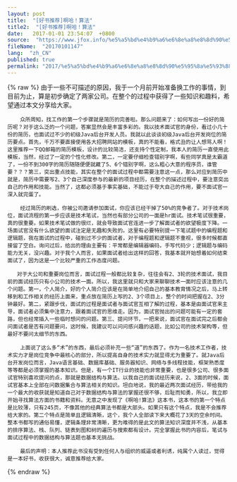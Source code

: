 ```yaml
---
layout: post
title:  "[好书推荐]啊哈！算法"
title2:  "[好书推荐]啊哈！算法"
date:   2017-01-01 23:54:07  +0800
source:  "https://www.jfox.info/%e5%a5%bd%e4%b9%a6%e6%8e%a8%e8%8d%90%e5%95%8a%e5%93%88%e7%ae%97%e6%b3%95.html"
fileName:  "20170101147"
lang:  "zh_CN"
published: true
permalink: "2017/%e5%a5%bd%e4%b9%a6%e6%8e%a8%e8%8d%90%e5%95%8a%e5%93%88%e7%ae%97%e6%b3%95.html"
---
```

{% raw %}
由于一些不可描述的原因，我于一个月前开始准备换工作的事情，到目前为止，算是初步确定了两家公司。在整个的过程中获得了一些知识和趣料，希望通过本文分享给大家。

        众所周知，找工作的第一个步骤就是简历的完善啦。那么问题来了：如何写出一份好的简历呢？对于这么泛的一个问题，答案显然会是丰富多彩的。我以技术面试官的身份，看过小几十份的简历，也面试过不少的初级Java后台开发人员。我就以此谈谈初级Java后台开发岗位的简历要点。首先，千万不要直接使用各大招聘网站的模板，真的不能看，格式丑的让人想骂人啊！这里推荐一下QQ邮箱的简历模板，设计的比较简洁，还支持个性定制，我本人的简历一直使用此模板，当然，经过了一定的个性化修改。第二，一定要仔细检查错别字啊，有些同学真是太霸道了，一份不到300字的简历随随便便就藏了5、6个错别字啊，这么粗心大意的程序员，谁管要？？？第三，突出重点技能，其实在整个的面试过程中都需要注意这一点，那么对应到简历中就是，简历中需要写2、3个自己深度参与的最新的项目经历，在整个的描述过程中，要注意突出自己的作用和技能。当然了，这都必须基于事实基础，不能过于夸大自己的作用，要不面试官一深入就完蛋了。

        经过简历的刷选，你被公司邀请参加面试，你应该已经干掉了50%的竞争者了。对于技术岗位，面试流程的第一步应该是技术笔试，当然也有部分公司的一面是hr面试。技术笔试很重要，真的很重要。如果技术笔试做的很烂，就会导致面试官连进一步了解面试者的欲望极度下降。一场面试官没有什么欲望的面试注定是无趣和失败的。这里有必要特别提一下笔试题中的编程题和逻辑题，我在面试的过程中，碰到过不少的面试者，对于编程题和逻辑题不重视，很多时候都直接留了空白。询问过后，给出的理由主要有：平常都是编辑器编码，手写代码少；逻辑题与编码能力无关，没兴趣。对于我个人而言，如果面试者给出这样的回答，我基本就开始想着如何结束面试了，因为这是一个比较严重的工作态度问题。

       对于大公司和重要岗位而言，面试过程一般都比较复杂，往往会有2、3轮的技术面试，我目前的面试经历只有小公司的技术一面。所以，我这里就只和大家来聊聊技术一面时应该注意的几个问题。第一，个人简介，好的个人简介应该是在简单地介绍自己的基本教育情况之后，马上转移到和工作相关的经历上面来，重点放在简历上写的2、3个项目上，整个的时间把握在2、3分钟最好。第二，紧跟步伐，面试的过程是面试者与面试官互相了解的过程，基本是由面试官来主导，面试者必须集中注意力，跟着面试官的思维走。因为，面试官抛出的问题可能有一定的套路，但也经常插入一些临时想问的问题。第三、提问环节，一把来说，面试官在面试完之后都会问面试者是否有问题要问，这时候，我建议可以问问感兴趣的话题，比如公司的技术架构等，但最好不要问太细节的东西。

        上面说了这么多“术”的东西，最后必须补充一些“道”的东西了。作为一名技术工作者，技术实力才是岗位竞争中最核心的部分，所以提高自身的技术实力就显得尤为重要了。就Java后台开发岗位而言，Java语言基础、数据库基础、服务器知识、网络与多线程技能，框架熟悉度等等都是必须掌握的基本知识。但是，有一个IT行业的技能也非常重要，也是很多公司、很多面试官特别喜欢提问的点，那就是数据结构与算法。以我自己的面试经历来说，2、3面的时候，面试官基本上全部在问数据集合与算法相关的知识。坦白地说，我的最近两次面试经历，带给我的一个最大的收获就是知道自己对于数据结构与算法的掌握还很不够，后耻而知勇，所以，我立即开始寻找算法方面的书籍和资料。无意之中发现了《啊哈!算法》这本书，这本书的第一个特点是比较薄，只有245页，不像其他的经典算法书都是大部头。如果只有这个特点，我是不会推荐给大家的。第二个特点是简单且逻辑清晰，这个，我个人全部读下来大概花了3天的空余时间。整本书都写的通俗易懂，逻辑条理非常清晰，更为难得的是此文的算法知识深度并不浅，从基本的排序算法、栈、队列、链表到图和树的遍历与搜索都有设计。完全掌握此书的内容后，笔试与面试过程中的数据结构与算法题也基本无挑战。

        最后的声明：本人推荐此书没有受到任何人与组织的威逼或者利诱，纯属个人读过，觉得是一本好书，收获很大，诚意推荐给大家。
{% endraw %}